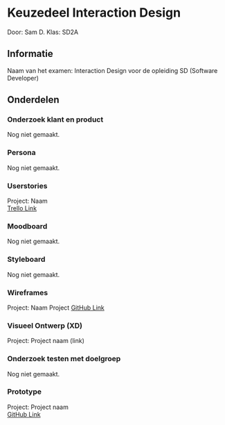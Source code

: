 # Keuzedeel Interaction Design

Door: Sam D.
Klas: SD2A

## Informatie

Naam van het examen: Interaction Design voor de opleiding SD (Software Developer)  

## Onderdelen



### Onderzoek klant en product

Nog niet gemaakt.


### Persona

Nog niet gemaakt.


### Userstories

Project: Naam  
[Trello Link](--link--)


### Moodboard

Nog niet gemaakt.


### Styleboard

Nog niet gemaakt.


### Wireframes

Project: Naam Project
[GitHub Link](--link--)


### Visueel Ontwerp (XD)

Project: Project naam
(link)


### Onderzoek testen met doelgroep

Nog niet gemaakt.


### Prototype

Project: Project naam  
[GitHub Link](--link--)
